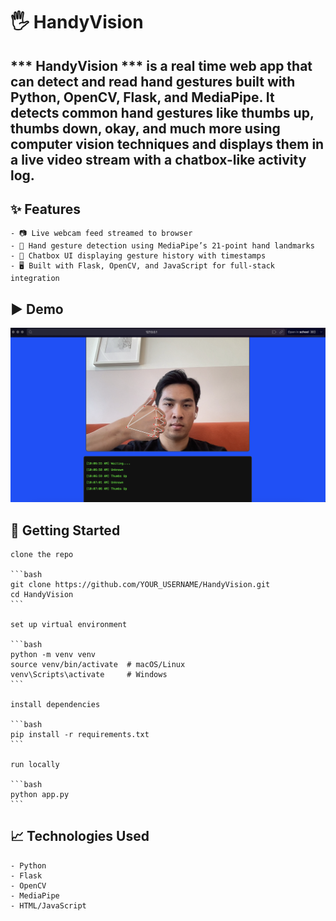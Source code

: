 # 🖐️ HandyVision
*** HandyVision *** is a real time web app that can detect and 
read hand gestures built with Python, OpenCV, Flask, and 
MediaPipe.  It detects common hand gestures like thumbs up, 
thumbs down, okay, and much more using computer vision 
techniques and displays them in a live video stream with 
a chatbox-like activity log.
---

## ✨ Features
    - 📷 Live webcam feed streamed to browser
    - 🤚 Hand gesture detection using MediaPipe’s 21-point hand landmarks
    - 💬 Chatbox UI displaying gesture history with timestamps
    - 🖥️ Built with Flask, OpenCV, and JavaScript for full-stack integration

## ▶️ Demo

![Demo Screenshot](demo.png)

## 🚀 Getting Started  
    clone the repo

    ```bash
    git clone https://github.com/YOUR_USERNAME/HandyVision.git
    cd HandyVision
    ```

    set up virtual environment

    ```bash
    python -m venv venv
    source venv/bin/activate  # macOS/Linux
    venv\Scripts\activate     # Windows
    ```

    install dependencies

    ```bash
    pip install -r requirements.txt
    ```

    run locally

    ```bash
    python app.py
    ```

## 📈 Technologies Used
    - Python
    - Flask
    - OpenCV
    - MediaPipe
    - HTML/JavaScript
